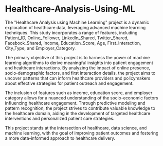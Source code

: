 # Healthcare-Analysis-Using-ML



The "Healthcare Analysis using Machine Learning" project is a dynamic exploration of healthcare data, leveraging advanced machine learning techniques. This study incorporates a range of features, including Patient_ID, Online_Follower, LinkedIn_Shared, Twitter_Shared, Facebook_Shared, Income, Education_Score, Age, First_Interaction, City_Type, and Employer_Category.

The primary objective of this project is to harness the power of machine learning algorithms to derive meaningful insights into patient engagement and healthcare interactions. By analyzing the impact of online presence, socio-demographic factors, and first interaction details, the project aims to uncover patterns that can inform healthcare providers and policymakers about effective strategies for patient outreach and engagement.

The inclusion of features such as income, education score, and employer category allows for a nuanced understanding of the socio-economic factors influencing healthcare engagement. Through predictive modeling and pattern recognition, the project strives to contribute valuable knowledge to the healthcare domain, aiding in the development of targeted healthcare interventions and personalized patient care strategies.

This project stands at the intersection of healthcare, data science, and machine learning, with the goal of improving patient outcomes and fostering a more data-informed approach to healthcare delivery.
